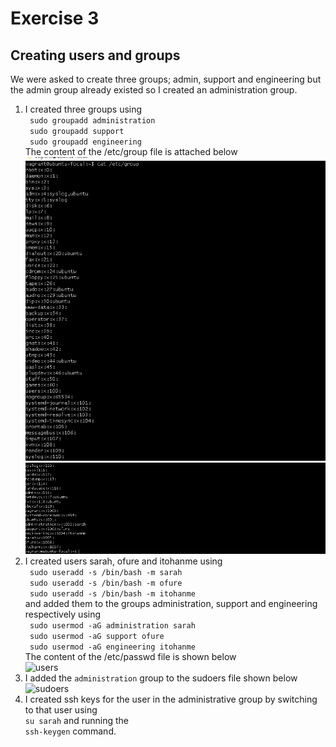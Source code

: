 # Exercise 3
## Creating users and groups
We were asked to create three groups; admin, support and engineering but the admin group already existed so I created an administration group.
1. I created three groups using  
    ``` sudo groupadd administration```  
    ``` sudo groupadd support```  
    ``` sudo groupadd engineering```    
   The content of the /etc/group file is attached below  
   ![groups](groups.jpg)  
   ![groups](groups-cntd.jpg)  
2. I created users sarah, ofure and itohanme using  
   ``` sudo useradd -s /bin/bash -m sarah```  
   ``` sudo useradd -s /bin/bash -m ofure```  
   ``` sudo useradd -s /bin/bash -m itohanme```  
   and added them to the groups administration, support and engineering respectively using  
   ``` sudo usermod -aG administration sarah```  
   ``` sudo usermod -aG support ofure```  
   ``` sudo usermod -aG engineering itohanme```  
   The content of the /etc/passwd file is shown below  
   ![users](users-created.jpg)  
3. I added the `administration` group to the sudoers file shown below  
   ![sudoers](sudoers.jpg)  
4. I created ssh keys for the user in the administrative group by switching to that user using  
   ```su sarah``` and running the  
   ```ssh-keygen``` command.
